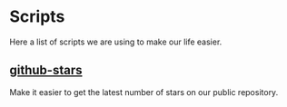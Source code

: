 # Scripts

Here a list of scripts we are using to make our life easier.

## [github-stars](github-stars.sh)

Make it easier to get the latest number of stars on our public repository.
